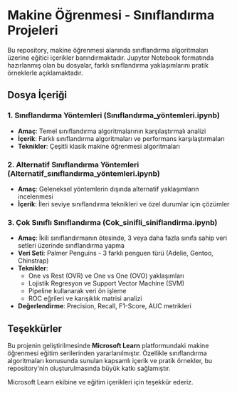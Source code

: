 # Makine Öğrenmesi - Sınıflandırma Projeleri

Bu repository, makine öğrenmesi alanında sınıflandırma algoritmaları üzerine eğitici içerikler barındırmaktadır. Jupyter Notebook formatında hazırlanmış olan bu dosyalar, farklı sınıflandırma yaklaşımlarını pratik örneklerle açıklamaktadır.

## Dosya İçeriği

### 1. Sınıflandırma Yöntemleri (Sınıflandırma_yöntemleri.ipynb)
* **Amaç**: Temel sınıflandırma algoritmalarının karşılaştırmalı analizi
* **İçerik**: Farklı sınıflandırma algoritmaları ve performans karşılaştırmaları
* **Teknikler**: Çeşitli klasik makine öğrenmesi algoritmaları

### 2. Alternatif Sınıflandırma Yöntemleri (Alternatif_sınıflandırma_yöntemleri.ipynb)
* **Amaç**: Geleneksel yöntemlerin dışında alternatif yaklaşımların incelenmesi
* **İçerik**: İleri seviye sınıflandırma teknikleri ve özel durumlar için çözümler

### 3. Çok Sınıflı Sınıflandırma (Cok_sinifli_siniflandirma.ipynb)
* **Amaç**: İkili sınıflandırmanın ötesinde, 3 veya daha fazla sınıfa sahip veri setleri üzerinde sınıflandırma yapma
* **Veri Seti**: Palmer Penguins - 3 farklı penguen türü (Adelie, Gentoo, Chinstrap)
* **Teknikler**:
   * One vs Rest (OVR) ve One vs One (OVO) yaklaşımları
   * Lojistik Regresyon ve Support Vector Machine (SVM)
   * Pipeline kullanarak veri ön işleme
   * ROC eğrileri ve karışıklık matrisi analizi
* **Değerlendirme**: Precision, Recall, F1-Score, AUC metrikleri

## Teşekkürler

Bu projenin geliştirilmesinde **Microsoft Learn** platformundaki makine öğrenmesi eğitim serilerinden yararlanılmıştır. Özellikle sınıflandırma algoritmaları konusunda sunulan kapsamlı içerik ve pratik örnekler, bu repository'nin oluşturulmasında büyük katkı sağlamıştır.

Microsoft Learn ekibine ve eğitim içerikleri için teşekkür ederiz.
